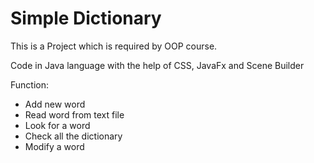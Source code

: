 # Simple Dictionary
This is a Project which is required by OOP course.

Code in Java language with the help of CSS, JavaFx and Scene Builder

Function:
  + Add new word
  + Read word from text file
  + Look for a word
  + Check all the dictionary
  + Modify a word
